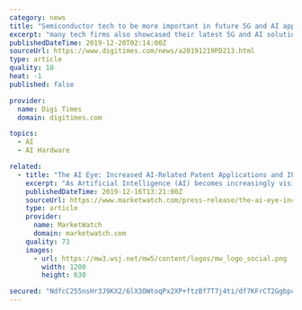 ```yaml
---
category: news
title: "Semiconductor tech to be more important in future 5G and AI applications"
excerpt: "many tech firms also showcased their latest 5G and AI solutions, including Han Tai Technology presenting graphene materials featuring high heat conductivity, Chang Chun Group displaying high-frequency, high-speed copper foil ideal for 5G high-speed communication needs, Xander International exhibiting multi-tasking wireless communication chips ..."
publishedDateTime: 2019-12-20T02:14:00Z
sourceUrl: https://www.digitimes.com/news/a20191219PD213.html
type: article
quality: 18
heat: -1
published: false

provider:
  name: Digi Times
  domain: digitimes.com

topics:
  - AI
  - AI Hardware

related:
  - title: "The AI Eye: Increased AI-Related Patent Applications and IP Portfolios"
    excerpt: "As Artificial Intelligence (AI) becomes increasingly visible in the popular imagination through applications such as virtual assistants, computer vision, natural language processing and self-driving cars, companies are unsurprisingly ... Chinese multinational tech and internet firm Baidu (NasdaqGS:BIDU) recently revealed that it has filed ..."
    publishedDateTime: 2019-12-16T13:21:00Z
    sourceUrl: https://www.marketwatch.com/press-release/the-ai-eye-increased-ai-related-patent-applications-and-ip-portfolios-2019-12-16
    type: article
    provider:
      name: MarketWatch
      domain: marketwatch.com
    quality: 73
    images:
      - url: https://mw3.wsj.net/mw5/content/logos/mw_logo_social.png
        width: 1200
        height: 630

secured: "NdfcC255nsHr3J9KX2/6lX3OWtoqPx2XP+ftzBf7T7j4ti/df7KFrCT2GgbpcIuq4+pDDXBJtImxwJPl2AdMukuAZFgJA8vBQl5xU/1H1RvHYMIuSisxuGk3Gic38KsWcXIIZ7oH2jHKiC5heofLUSOsh+5OG1HoMZGaiWtF6KTgv704/zWXrC+7axGWGLXIJqd6m6+MPguSXgwJdkPb0zDJ89jY7eU4t9YIG53aHjoeFrwHc47RlvEz6iUPtIVqSf8A2bRVnMg0fYrVOaIRrQ==;dtyi8qNJKVkFFTY87nr3dw=="
---
```


